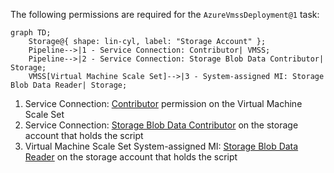 The following permissions are required for the `AzureVmssDeployment@1` task:

```mermaid
graph TD;
    Storage@{ shape: lin-cyl, label: "Storage Account" };
    Pipeline-->|1 - Service Connection: Contributor| VMSS;
    Pipeline-->|2 - Service Connection: Storage Blob Data Contributor| Storage;
    VMSS[Virtual Machine Scale Set]-->|3 - System-assigned MI: Storage Blob Data Reader| Storage;
```
1. Service Connection: [Contributor](https://learn.microsoft.com/azure/role-based-access-control/built-in-roles/privileged#contributor) permission on the Virtual Machine Scale Set
1. Service Connection: [Storage Blob Data Contributor](https://learn.microsoft.com/azure/role-based-access-control/built-in-roles/storage#storage-blob-data-contributor) on the storage account that holds the script
1. Virtual Machine Scale Set System-assigned MI: [Storage Blob Data Reader](https://learn.microsoft.com/azure/role-based-access-control/built-in-roles/storage#storage-blob-data-reader) on the storage account that holds the script
